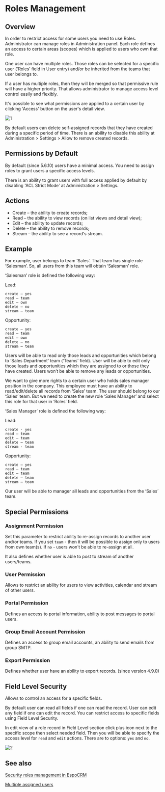 # Roles Management

## Overview

In order to restrict access for some users you need to use Roles. Administrator can manage roles in Administration panel. Each role defines an access to certain areas (scopes) which is applied to users who own that role.

One user can have multiple roles. Those roles can be selected for a specific user (‘Roles’ field in User entry) and/or be inherited from the teams that user belongs to.

If a user has multiple roles, then they will be merged so that permissive rule will have a higher priority. That allows administrator to manage access level control easily and flexibly.

It's possible to see what permissions are applied to a certain user by clicking 'Access' button on the user's detail view.

![1](https://raw.githubusercontent.com/espocrm/documentation/master/_static/images/administration/roles-management/scope-level.png)

By default users can delete self-assigned records that they have created during a specific period of time. There is an ability to disable this ability at Administration > Settings > Allow to remove created records.

## Permissions by Default

By default (since 5.6.10) users have a minimal access. You need to assign roles to grant users a specific access levels.

There is an ability to grant users with full access applied by default by disabling 'ACL Strict Mode' at Administration > Settings.

## Actions

* Create – the ability to create records;
* Read – the ability to view records (on list views and detail view);
* Edit – the ability to update records;
* Delete – the ability to remove records;
* Stream – the ability to see a record's stream.

## Example

For example, user belongs to team ‘Sales’. That team has single role ‘Salesman’. So, all users from this team will obtain ‘Salesman’ role.

‘Salesman’ role is defined the following way:

Lead:
```
create – yes
read – team
edit – own
delete – no
stream – team
```

Opportunity:
```
create – yes
read – team
edit – own
delete – no
stream – team
```

Users will be able to read only those leads and opportunities which belong to ‘Sales Department’ team (‘Teams’ field).
User will be able to edit only those leads and opportunities which they are assigned to or those they have created.
Users won’t be able to remove any leads or opportunities.

We want to give more rights to a certain user who holds sales manager position in the company. This employee must have an ability to read/edit/delete all records from ‘Sales’ team. The user should belong to our ‘Sales’ team. But we need to create the new role ‘Sales Manager’ and select this role for that user in ‘Roles’ field.

‘Sales Manager’ role is defined the following way:

Lead:
```
create - yes
read – team
edit – team
delete – team
stream - team
```

Opportunity:
```
create – yes
read – team
edit – team
delete – team
stream – team
```

Our user will be able to manager all leads and opportunities from the ‘Sales’ team.

## Special Permissions

### Assignment Permission

Set this parameter to restrict ability to re-assign records to another user and/or teams. If you set `team` - then it will be possible to assign only to users from own team(s). If `no` - users won't be able to re-assign at all.

It also defines whether user is able to post to stream of another users/teams.

### User Permission

Allows to restrict an ability for users to view activities, calendar and stream of other users.

### Portal Permission

Defines an access to portal information, ability to post messages to portal users.

### Group Email Account Permission

Defines an access to group email accounts, an ability to send emails from group SMTP.

### Export Permission

Defines whether user have an ability to export records. (since version 4.9.0)

## Field Level Security

Allows to control an access for a specific fields.

By default user can read all fields if one can read the record. User can edit any field if one can edit the record. You can restrict access to specific fields using Field Level Security.

In edit view  of a role record in Field Level section click plus icon next to the specific scope then select needed field. Then you will be able to specify the access level for `read` and `edit` actions. There are to options: `yes` and `no`.

![2](https://raw.githubusercontent.com/espocrm/documentation/master/_static/images/administration/roles-management/field-level-secutiry.png)

## See also

[Security roles management in EspoCRM](https://www.espocrm.com/tips/security-roles/)

[Multiple assigned users](https://github.com/espocrm/documentation/blob/master/administration/multiple-assigned-users.md)
